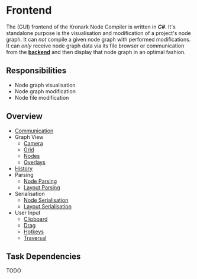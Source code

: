 # Frontend

The (GUI) frontend of the Kronark Node Compiler is written in ***C#***. It's standalone purpose is the visualisation and modification of a project's node graph. It can *not* compile a given node graph with performed modifications. It can *only* receive node graph data via its file browser or communication from the [**backend**](../backend/backend.md) and then display that node graph in an optimal fashion.

## Responsibilities

- Node graph visualisation
- Node graph modification
- Node file modification

## Overview

- [Communication](./communication/communication.md)
- Graph View
    - [Camera](./camera/camera.md)
    - [Grid](./grid/grid.md)
    - [Nodes](./nodes/node.md)
    - [Overlays](./overlays/overlays.md)
- [History](./history/history.md)
- Parsing
    - [Node Parsing](./node_file_format/parsing/node_parsing.md)
    - [Layout Parsing](./layout_file_format/parsing/layout_parsing.md)
- Serialisation
    - [Node Serialisation](./node_file_format/serialisation/node_serialisation.md)
    - [Layout Serialisation](./layout_file_format/serialisation/layout_serialisation.md)
- User Input
    - [Clipboard](./clipboard/clipboard.md)
    - [Drag](./drag/drag.md)
    - [Hotkeys](./hotkeys/hotkeys.md)
    - [Traversal](./traversal/traversal.md)

## Task Dependencies

TODO
